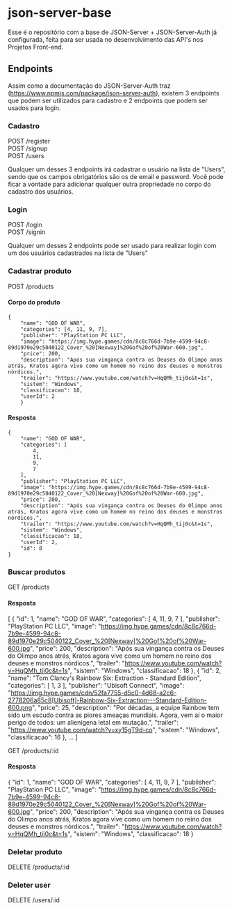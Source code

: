 # json-server-base

Esse é o repositório com a base de JSON-Server + JSON-Server-Auth já configurada, feita para ser usada no desenvolvimento das API's nos Projetos Front-end.

## Endpoints

Assim como a documentação do JSON-Server-Auth traz (https://www.npmjs.com/package/json-server-auth), existem 3 endpoints que podem ser utilizados para cadastro e 2 endpoints que podem ser usados para login.

### Cadastro

POST /register <br/>
POST /signup <br/>
POST /users

Qualquer um desses 3 endpoints irá cadastrar o usuário na lista de "Users", sendo que os campos obrigatórios são os de email e password.
Você pode ficar a vontade para adicionar qualquer outra propriedade no corpo do cadastro dos usuários.

### Login

POST /login <br/>
POST /signin

Qualquer um desses 2 endpoints pode ser usado para realizar login com um dos usuários cadastrados na lista de "Users"

### Cadastrar produto

POST /products

#### Corpo do produto

    {
        "name": "GOD OF WAR",
        "categories": [4, 11, 9, 7],
        "publisher": "PlayStation PC LLC",
        "image": "https://img.hype.games/cdn/8c8c766d-7b9e-4599-94c8-89d1970e29c5040122_Cover_%20[Nexway]%20Gof%20of%20War-600.jpg",
        "price": 200,
        "description": "Após sua vingança contra os Deuses do Olimpo anos atrás, Kratos agora vive como um homem no reino dos deuses e monstros nórdicos.",
        "trailer": "https://www.youtube.com/watch?v=HqQMh_tij0c&t=1s",
        "sistem": "Windows",
        "classificacao": 18,
        "userId": 2
        }

#### Resposta

    {
        "name": "GOD OF WAR",
        "categories": [
            4,
            11,
            9,
            7
        ],
        "publisher": "PlayStation PC LLC",
        "image": "https://img.hype.games/cdn/8c8c766d-7b9e-4599-94c8-89d1970e29c5040122_Cover_%20[Nexway]%20Gof%20of%20War-600.jpg",
        "price": 200,
        "description": "Após sua vingança contra os Deuses do Olimpo anos atrás, Kratos agora vive como um homem no reino dos deuses e monstros nórdicos.",
        "trailer": "https://www.youtube.com/watch?v=HqQMh_tij0c&t=1s",
        "sistem": "Windows",
        "classificacao": 18,
        "userId": 2,
        "id": 8
    }

### Buscar produtos

GET /products

#### Resposta

[
{
"id": 1,
"name": "GOD OF WAR",
"categories": [
4,
11,
9,
7
],
"publisher": "PlayStation PC LLC",
"image": "https://img.hype.games/cdn/8c8c766d-7b9e-4599-94c8-89d1970e29c5040122_Cover_%20[Nexway]%20Gof%20of%20War-600.jpg",
"price": 200,
"description": "Após sua vingança contra os Deuses do Olimpo anos atrás, Kratos agora vive como um homem no reino dos deuses e monstros nórdicos.",
"trailer": "https://www.youtube.com/watch?v=HqQMh_tij0c&t=1s",
"sistem": "Windows",
"classificacao": 18
},
{
"id": 2,
"name": "Tom Clancy's Rainbow Six: Extraction - Standard Edition",
"categories": [
1,
3
],
"publisher": "Ubisoft Connect",
"image": "https://img.hype.games/cdn/52fa7755-d5c0-4d68-a2c6-2778206a85c8[Ubisoft]-Rainbow-Six-Extraction---Standard-Edition-600.png",
"price": 25,
"description": "Por décadas, a equipe Rainbow tem sido um escudo contra as piores ameaças mundiais. Agora, vem aí o maior perigo de todos: um alienígena letal em mutação.",
"trailer": "https://www.youtube.com/watch?v=xy15gT9d-co",
"sistem": "Windows",
"classificacao": 16
},
...
]

GET /products/:id

#### Resposta

{
"id": 1,
"name": "GOD OF WAR",
"categories": [
4,
11,
9,
7
],
"publisher": "PlayStation PC LLC",
"image": "https://img.hype.games/cdn/8c8c766d-7b9e-4599-94c8-89d1970e29c5040122_Cover_%20[Nexway]%20Gof%20of%20War-600.jpg",
"price": 200,
"description": "Após sua vingança contra os Deuses do Olimpo anos atrás, Kratos agora vive como um homem no reino dos deuses e monstros nórdicos.",
"trailer": "https://www.youtube.com/watch?v=HqQMh_tij0c&t=1s",
"sistem": "Windows",
"classificacao": 18
}

### Deletar produto

DELETE /products/:id

### Deleter user

DELETE /users/:id
